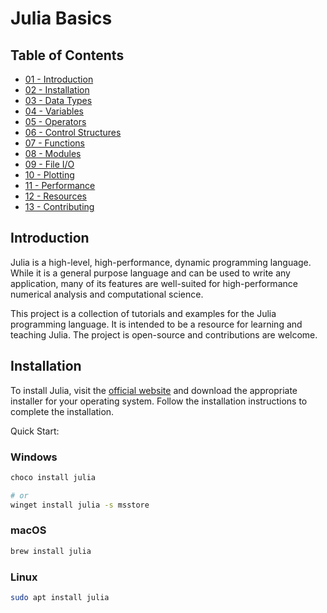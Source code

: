 # Julia Basics


## Table of Contents

- [01 - Introduction](#01_introduction)
- [02 - Installation](#02_installation)
- [03 - Data Types](#03_data-types)
- [04 - Variables](#04_variables)
- [05 - Operators](#05_operators)
- [06 - Control Structures](#06_control-structures)
- [07 - Functions](#07_functions)
- [08 - Modules](#08_modules)
- [09 - File I/O](#09_file-io)
- [10 - Plotting](#10_plotting)
- [11 - Performance](#11_performance)
- [12 - Resources](#12_resources)
- [13 - Contributing](#13_contributing)


## Introduction

Julia is a high-level, high-performance, dynamic programming language. While it is a general purpose language and can be used to write any application, many of its features are well-suited for high-performance numerical analysis and computational science.

This project is a collection of tutorials and examples for the Julia programming language. It is intended to be a resource for learning and teaching Julia. The project is open-source and contributions are welcome.

## Installation

To install Julia, visit the [official website](https://julialang.org/downloads/) and download the appropriate installer for your operating system. Follow the installation instructions to complete the installation.

Quick Start:

### Windows

```bash
choco install julia

# or
winget install julia -s msstore
```


### macOS

```bash
brew install julia
```

### Linux

```bash
sudo apt install julia
```
